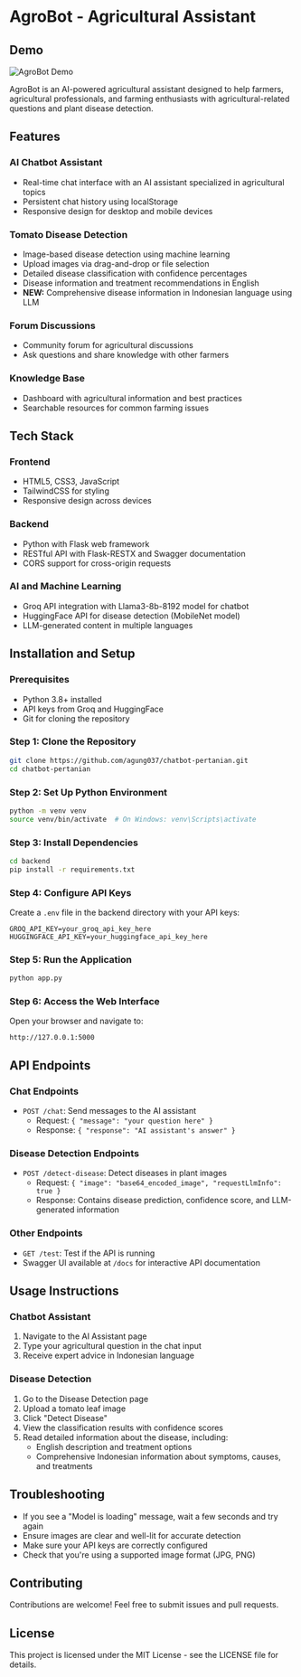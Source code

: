 # AgroBot - Agricultural Assistant

## Demo
![AgroBot Demo](demo2.gif)


AgroBot is an AI-powered agricultural assistant designed to help farmers, agricultural professionals, and farming enthusiasts with agricultural-related questions and plant disease detection.

## Features

### AI Chatbot Assistant
- Real-time chat interface with an AI assistant specialized in agricultural topics
- Persistent chat history using localStorage
- Responsive design for desktop and mobile devices

### Tomato Disease Detection
- Image-based disease detection using machine learning
- Upload images via drag-and-drop or file selection
- Detailed disease classification with confidence percentages
- Disease information and treatment recommendations in English
- **NEW:** Comprehensive disease information in Indonesian language using LLM

### Forum Discussions
- Community forum for agricultural discussions
- Ask questions and share knowledge with other farmers

### Knowledge Base
- Dashboard with agricultural information and best practices
- Searchable resources for common farming issues

## Tech Stack

### Frontend
- HTML5, CSS3, JavaScript
- TailwindCSS for styling
- Responsive design across devices

### Backend
- Python with Flask web framework
- RESTful API with Flask-RESTX and Swagger documentation
- CORS support for cross-origin requests

### AI and Machine Learning
- Groq API integration with Llama3-8b-8192 model for chatbot
- HuggingFace API for disease detection (MobileNet model)
- LLM-generated content in multiple languages

## Installation and Setup

### Prerequisites
- Python 3.8+ installed
- API keys from Groq and HuggingFace
- Git for cloning the repository

### Step 1: Clone the Repository
```bash
git clone https://github.com/agung037/chatbot-pertanian.git
cd chatbot-pertanian
```

### Step 2: Set Up Python Environment
```bash
python -m venv venv
source venv/bin/activate  # On Windows: venv\Scripts\activate
```

### Step 3: Install Dependencies
```bash
cd backend
pip install -r requirements.txt
```

### Step 4: Configure API Keys
Create a `.env` file in the backend directory with your API keys:
```
GROQ_API_KEY=your_groq_api_key_here
HUGGINGFACE_API_KEY=your_huggingface_api_key_here
```

### Step 5: Run the Application
```bash
python app.py
```

### Step 6: Access the Web Interface
Open your browser and navigate to:
```
http://127.0.0.1:5000
```

## API Endpoints

### Chat Endpoints
- `POST /chat`: Send messages to the AI assistant
  - Request: `{ "message": "your question here" }`
  - Response: `{ "response": "AI assistant's answer" }`

### Disease Detection Endpoints
- `POST /detect-disease`: Detect diseases in plant images
  - Request: `{ "image": "base64_encoded_image", "requestLlmInfo": true }`
  - Response: Contains disease prediction, confidence score, and LLM-generated information

### Other Endpoints
- `GET /test`: Test if the API is running
- Swagger UI available at `/docs` for interactive API documentation

## Usage Instructions

### Chatbot Assistant
1. Navigate to the AI Assistant page
2. Type your agricultural question in the chat input
3. Receive expert advice in Indonesian language

### Disease Detection
1. Go to the Disease Detection page
2. Upload a tomato leaf image
3. Click "Detect Disease"
4. View the classification results with confidence scores
5. Read detailed information about the disease, including:
   - English description and treatment options
   - Comprehensive Indonesian information about symptoms, causes, and treatments

## Troubleshooting

- If you see a "Model is loading" message, wait a few seconds and try again
- Ensure images are clear and well-lit for accurate detection
- Make sure your API keys are correctly configured
- Check that you're using a supported image format (JPG, PNG)

## Contributing

Contributions are welcome! Feel free to submit issues and pull requests.

## License

This project is licensed under the MIT License - see the LICENSE file for details.
